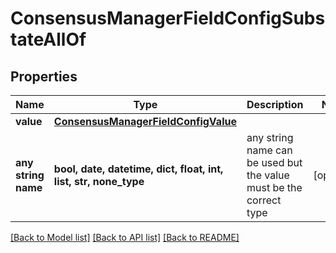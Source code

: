 # ConsensusManagerFieldConfigSubstateAllOf


## Properties
Name | Type | Description | Notes
------------ | ------------- | ------------- | -------------
**value** | [**ConsensusManagerFieldConfigValue**](ConsensusManagerFieldConfigValue.md) |  | 
**any string name** | **bool, date, datetime, dict, float, int, list, str, none_type** | any string name can be used but the value must be the correct type | [optional]

[[Back to Model list]](../README.md#documentation-for-models) [[Back to API list]](../README.md#documentation-for-api-endpoints) [[Back to README]](../README.md)


